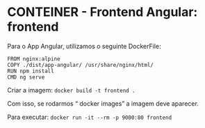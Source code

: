 # CONTEINER - Frontend Angular: frontend 

Para o App Angular, utilizamos o seguinte DockerFile:

```
FROM nginx:alpine
COPY ./dist/app-angular/ /usr/share/nginx/html/
RUN npm install
CMD ng serve
```

Criar a imagem:  `docker build -t frontend .`

Com isso, se rodarmos “ docker images” a imagem deve aparecer. 

Para executar: `docker run -it --rm -p 9000:80 frontend`